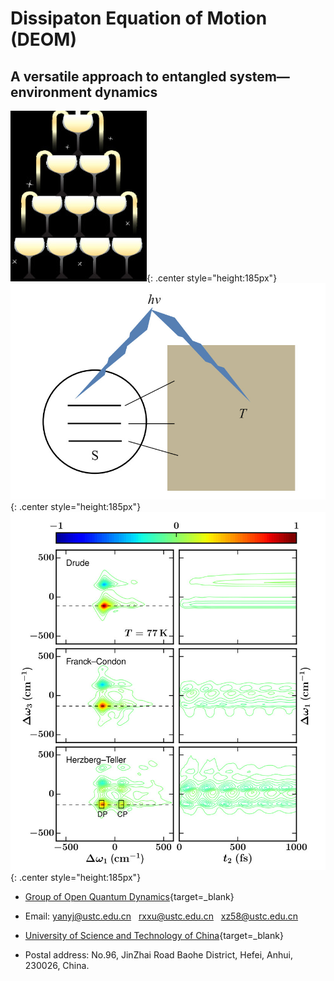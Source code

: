 # Dissipaton Equation of Motion (DEOM)

## A versatile approach to entangled system—environment dynamics

![pic](pics/2.jpg){: .center style="height:185px"}
![pic](pics/3.jpg){: .center style="height:185px"}
![pic](pics/1.jpg){: .center style="height:185px"}

* [Group of Open Quantum Dynamics](http://openquan.ustc.edu.cn/){target=_blank}

* Email: <yanyj@ustc.edu.cn>&nbsp;&nbsp;&nbsp;<rxxu@ustc.edu.cn>&nbsp;&nbsp;&nbsp;<xz58@ustc.edu.cn>

&NewLine;

* [University of Science and Technology of China](https://www.ustc.edu.cn/){target=_blank}

* Postal address: No.96, JinZhai Road Baohe District, Hefei, Anhui, 230026, China.
